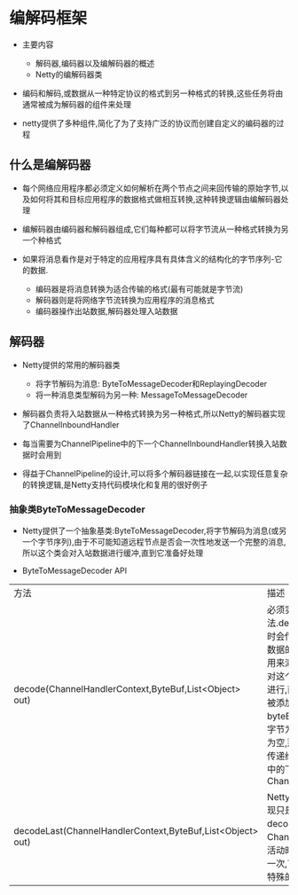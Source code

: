 # 编解码框架

- 主要内容
    - 解码器,编码器以及编解码器的概述
    - Netty的编解码器类

- 编码和解码,或数据从一种特定协议的格式到另一种格式的转换,这些任务将由通常被成为解码器的组件来处理
- netty提供了多种组件,简化了为了支持广泛的协议而创建自定义的编码器的过程

## 什么是编解码器

- 每个网络应用程序都必须定义如何解析在两个节点之间来回传输的原始字节,以及如何将其和目标应用程序的数据格式做相互转换,这种转换逻辑由编解码器处理
- 编解码器由编码器和解码器组成,它们每种都可以将字节流从一种格式转换为另一个种格式

- 如果将消息看作是对于特定的应用程序具有具体含义的结构化的字节序列-它的数据.
    - 编码器是将消息转换为适合传输的格式(最有可能就是字节流)
    - 解码器则是将网络字节流转换为应用程序的消息格式
    - 编码器操作出站数据,解码器处理入站数据

## 解码器

- Netty提供的常用的解码器类
    - 将字节解码为消息: ByteToMessageDecoder和ReplayingDecoder
    - 将一种消息类型解码为另一种: MessageToMessageDecoder

- 解码器负责将入站数据从一种格式转换为另一种格式,所以Netty的解码器实现了ChannelInboundHandler
- 每当需要为ChannelPipeline中的下一个ChannelInboundHandler转换入站数据时会用到
- 得益于ChannelPipeline的设计,可以将多个解码器链接在一起,以实现任意复杂的转换逻辑,是Netty支持代码模块化和复用的很好例子

### 抽象类ByteToMessageDecoder

- Netty提供了一个抽象基类:ByteToMessageDecoder,将字节解码为消息(或另一个字节序列),由于不可能知道远程节点是否会一次性地发送一个完整的消息,所以这个类会对入站数据进行缓冲,直到它准备好处理

- ByteToMessageDecoder API

<table>
  <tr>
    <td>方法</td>
    <td>描述</td>
  </tr>
  <tr>
    <td>decode(ChannelHandlerContext,ByteBuf,List&lt;Object&gt out)</td>
    <td>必须实现的唯一抽象方法.decode()方法被调用时会传入一个包含了传入数据的ByteBuf,以及一个用来添加解码消息的List.对这个方法的调用会重复进行,直到确定没有新元素被添加到List,或者byteBuf中没有更多可读字节为止.然后如果list不为空,那么的它的内容会被传递给ChannelPipeline中的下一个ChannelInboundHandler</td>
  </tr>
  <tr>
    <td>decodeLast(ChannelHandlerContext,ByteBuf,List&lt;Object&gt out)</td>
    <td>Netty提供的这个默认实现只是简单调用了decode()方法.当Channel的在状态变为非活动时,这个方法会被调用一次,可以重新该方法提供特殊的处理</td>
  </tr>
</table>